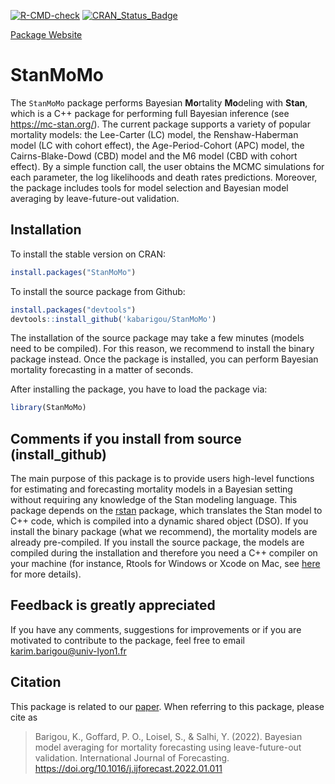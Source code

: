 [![R-CMD-check](https://github.com/kabarigou/StanMoMo/actions/workflows/R-CMD-check.yaml/badge.svg)](https://github.com/kabarigou/StanMoMo/actions/workflows/R-CMD-check.yaml)  [![CRAN\_Status\_Badge](https://www.r-pkg.org/badges/version/StanMoMo)](https://cran.r-project.org/package=StanMoMo)

[Package Website](https://kabarigou.github.io/StanMoMo/)

StanMoMo
================

The `StanMoMo` package performs Bayesian **Mo**rtality **Mo**deling with
**Stan**, which is a C++ package for performing full Bayesian inference
(see <https://mc-stan.org/>). The current package supports a variety of
popular mortality models: the Lee-Carter (LC) model, the
Renshaw-Haberman model (LC with cohort effect), the Age-Period-Cohort
(APC) model, the Cairns-Blake-Dowd (CBD) model and the M6 model (CBD
with cohort effect). By a simple function call, the user obtains the
MCMC simulations for each parameter, the log likelihoods and death rates
predictions. Moreover, the package includes tools for model selection
and Bayesian model averaging by leave-future-out validation.

## Installation

To install the stable version on CRAN:

``` r
install.packages("StanMoMo")
```

To install the source package from Github: 

``` r
install.packages("devtools")
devtools::install_github('kabarigou/StanMoMo')
```

The installation of the source package may take a few minutes (models
need to be compiled). For this reason, we recommend to install the
binary package instead. Once the package is installed, you can perform
Bayesian mortality forecasting in a matter of seconds.

After installing the package, you have to load the package via:

``` r
library(StanMoMo)
```

## Comments if you install from source (install\_github)

The main purpose of this package is to provide users high-level
functions for estimating and forecasting mortality models in a Bayesian
setting without requiring any knowledge of the Stan modeling language.
This package depends on the [rstan](https://mc-stan.org/rstan/) package,
which translates the Stan model to C++ code, which is compiled into a
dynamic shared object (DSO). If you install the binary package (what we
recommend), the mortality models are already pre-compiled. If you
install the source package, the models are compiled during the
installation and therefore you need a C++ compiler on your machine (for
instance, Rtools for Windows or Xcode on Mac, see
[here](https://github.com/stan-dev/rstan/wiki/RStan-Getting-Started) for
more details).

## Feedback is greatly appreciated

If you have any comments, suggestions for improvements or if you are motivated to contribute to the package, feel free to
email <karim.barigou@univ-lyon1.fr>

## Citation

This package is related to our [paper](https://doi.org/10.1016/j.ijforecast.2022.01.011). When referring to this package, please cite as 

> Barigou, K., Goffard, P. O., Loisel, S., & Salhi, Y. (2022). Bayesian model averaging for mortality forecasting using leave-future-out validation. International Journal of Forecasting. https://doi.org/10.1016/j.ijforecast.2022.01.011
